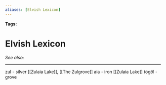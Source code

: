 ```yaml
---
aliases: [Elvish Lexicon]
---
```


**Tags:** 
# Elvish Lexicon
*See also:* 
___
zul - silver [[Zulaia Lake]], [[The Zulgrove]]
aia - iron [[Zulaia Lake]]
tögöl - grove